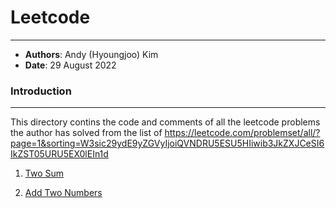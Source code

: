 # Leetcode

---

- **Authors**: Andy (Hyoungjoo) Kim
- **Date**: 29 August 2022

### Introduction

---

This directory contins the code and comments of all the leetcode problems the author has solved from the list of https://leetcode.com/problemset/all/?page=1&sorting=W3sic29ydE9yZGVyIjoiQVNDRU5ESU5HIiwib3JkZXJCeSI6IkZST05URU5EX0lEIn1d 

1. [ Two Sum ](Two-Sum/README.md)

1. [ Add Two Numbers ](Add-Two-Numbers/README.md)

